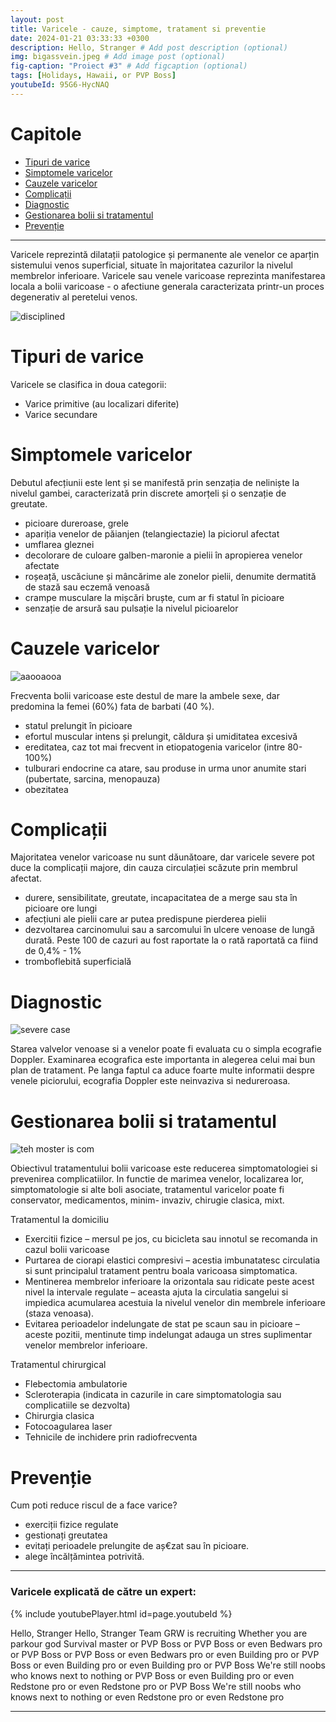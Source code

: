 ```yaml
---
layout: post
title: Varicele - cauze, simptome, tratament si preventie
date: 2024-01-21 03:33:33 +0300
description: Hello, Stranger # Add post description (optional)
img: bigassvein.jpeg # Add image post (optional)
fig-caption: "Proiect #3" # Add figcaption (optional)
tags: [Holidays, Hawaii, or PVP Boss]
youtubeId: 95G6-HycNAQ
---
```


# **Capitole**
* <A href="#tipuri-de-varice">Tipuri de varice</A>
* <A href="#simptomele-varicelor">Simptomele varicelor</A>
* <A href="#cauzele-varicelor">Cauzele varicelor</A>
* <A href="#complicații">Complicații</A>
* <A href="#diagnostic">Diagnostic</A>
* <A href="#gestionarea-bolii-si-tratamentul">Gestionarea bolii si tratamentul</A>
* <A href="#prevenție">Prevenție</A>

---

Varicele reprezintă dilatații patologice și permanente ale venelor ce aparțin sistemului venos superficial, situate în majoritatea cazurilor la nivelul membrelor inferioare. 
Varicele sau venele varicoase reprezinta manifestarea locala a bolii varicoase - o afectiune generala caracterizata printr-un proces degenerativ al peretelui venos.

![disciplined]({{site.baseurl}}/assets/img/bad_varice.jpeg)

# **Tipuri de varice**
Varicele se clasifica in doua categorii:

* Varice primitive (au localizari diferite)
* Varice secundare

# **Simptomele varicelor**
Debutul afecțiunii este lent și se manifestă prin senzația de neliniște la nivelul gambei, caracterizată prin discrete amorțeli și o senzație de greutate.

* picioare dureroase, grele
* apariția venelor de păianjen (telangiectazie) la piciorul afectat
* umflarea gleznei
* decolorare de culoare galben-maronie a pielii în apropierea venelor afectate
* roșeață, uscăciune și mâncărime ale zonelor pielii, denumite dermatită de stază sau eczemă venoasă
* crampe musculare la mișcări bruște, cum ar fi statul în picioare
* senzație de arsură sau pulsație la nivelul picioarelor


# **Cauzele varicelor**
![aaooaooa]({{site.baseurl}}/assets/img/oughmyleg.jpeg)

Frecventa bolii varicoase este destul de mare la ambele sexe, dar predomina la femei (60%) fata de barbati (40 %).

* statul prelungit în picioare
* efortul muscular intens și prelungit, căldura și umiditatea excesivă
* ereditatea, caz tot mai frecvent in etiopatogenia varicelor (intre 80-100%)
* tulburari endocrine ca atare, sau produse in urma unor anumite stari (pubertate, sarcina, menopauza)
* obezitatea

# **Complicații**
Majoritatea venelor varicoase nu sunt dăunătoare, dar varicele severe pot duce la complicații majore, din cauza circulației scăzute prin membrul afectat.

* durere, sensibilitate, greutate, incapacitatea de a merge sau sta în picioare ore lungi
* afecțiuni ale pielii care ar putea predispune pierderea pielii
* dezvoltarea carcinomului sau a sarcomului în ulcere venoase de lungă durată. Peste 100 de cazuri au fost raportate la o rată raportată ca fiind de 0,4% - 1%
* tromboflebită superficială

# **Diagnostic**

![severe case]({{site.baseurl}}/assets/img/diagnosedwithdumbass.jpeg)


Starea valvelor venoase si a venelor poate fi evaluata cu o simpla ecografie Doppler. Examinarea ecografica este importanta in alegerea celui mai bun plan de tratament. Pe langa faptul ca aduce foarte multe informatii despre venele piciorului, ecografia Doppler este neinvaziva si nedureroasa.
# **Gestionarea bolii si tratamentul**

![teh moster is com]({{site.baseurl}}/assets/img/runningfromdanger.png)

Obiectivul tratamentului bolii varicoase este reducerea simptomatologiei si prevenirea complicatiilor.
In functie de marimea venelor, localizarea lor, simptomatologie si alte boli asociate, tratamentul varicelor poate fi conservator, medicamentos, minim- invaziv, chirugie clasica, mixt.

Tratamentul la domiciliu

* Exercitii fizice – mersul pe jos, cu bicicleta sau innotul se recomanda in cazul bolii varicoase
* Purtarea de ciorapi elastici compresivi – acestia imbunatatesc circulatia si sunt principalul tratament pentru boala varicoasa simptomatica.
* Mentinerea membrelor inferioare la orizontala sau ridicate peste acest nivel la intervale regulate – aceasta ajuta la circulatia sangelui si impiedica acumularea acestuia la nivelul venelor din membrele inferioare (staza venoasa).
* Evitarea perioadelor indelungate de stat pe scaun sau in picioare – aceste pozitii, mentinute timp indelungat adauga un stres suplimentar venelor membrelor inferioare.

Tratamentul chirurgical
* Flebectomia ambulatorie
* Scleroterapia (indicata in cazurile in care simptomatologia sau complicatiile se dezvolta)
* Chirurgia clasica
* Fotocoagularea laser
* Tehnicile de inchidere prin radiofrecventa

# **Prevenție**

Cum poti reduce riscul de a face varice?

* exerciții fizice regulate
* gestionați greutatea
* evitați perioadele prelungite de aș€zat sau în picioare.
* alege încălțămintea potrivită.

---
### Varicele explicată de către un expert:
{% include youtubePlayer.html id=page.youtubeId %}

Hello, Stranger
Hello, Stranger
Team GRW is recruiting
Whether you are parkour god
Survival master
or PVP Boss
or PVP Boss
or even Bedwars pro
or PVP Boss
or PVP Boss
or even Bedwars pro
or even Building pro
or PVP Boss
or even Building pro
or even Building pro
or PVP Boss
We're still noobs who knows next to nothing
or PVP Boss
or even Building pro
or even Redstone pro
or even Redstone pro
or PVP Boss
We're still noobs who knows next to nothing
or even Redstone pro
or even Redstone pro

---
